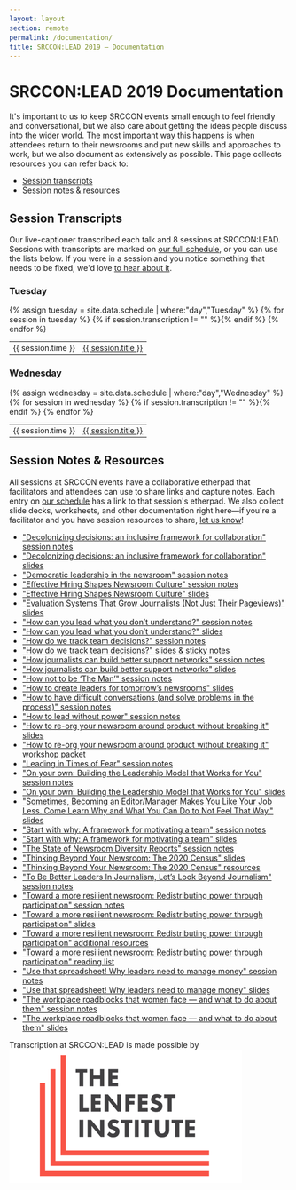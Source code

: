 ```yaml
---
layout: layout
section: remote
permalink: /documentation/
title: SRCCON:LEAD 2019 — Documentation
---
```


# SRCCON:LEAD 2019 Documentation

It's important to us to keep SRCCON events small enough to feel friendly and conversational, but we also care about getting the ideas people discuss into the wider world. The most important way this happens is when attendees return to their newsrooms and put new skills and approaches to work, but we also document as extensively as possible. This page collects resources you can refer back to:

* [Session transcripts](#session-transcripts)
* [Session notes & resources](#session-notes--resources)

## Session Transcripts

Our live-captioner transcribed each talk and 8 sessions at SRCCON:LEAD. Sessions with transcripts are marked on [our full schedule](https://lead.srccon.org/schedule), or you can use the lists below. If you were in a session and you notice something that needs to be fixed, we'd love [to hear about it](mailto:srccon@opennews.org).

<div>
    <h3>Tuesday</h3>
    <table>{% assign tuesday = site.data.schedule | where:"day","Tuesday" %}
{% for session in tuesday %}
        {% if session.transcription != "" %}<tr><td>{{ session.time }}</td><td><a href="{{ session.transcription }}">{{ session.title }}</a></td></tr>{% endif %}
{% endfor %}
    </table>
</div>

<div>
    <h3>Wednesday</h3>
    <table>{% assign wednesday = site.data.schedule | where:"day","Wednesday" %}
{% for session in wednesday %}
        {% if session.transcription != "" %}<tr><td>{{ session.time }}</td><td><a href="{{ session.transcription }}">{{ session.title }}</a></td></tr>{% endif %}
{% endfor %}
    </table>
</div>

## Session Notes & Resources

All sessions at SRCCON events have a collaborative etherpad that facilitators and attendees can use to share links and capture notes. Each entry on [our schedule](https://lead.srccon.org/schedule) has a link to that session's etherpad. We also collect slide decks, worksheets, and other documentation right here—if you're a facilitator and you have session resources to share, [let us know](mailto:srccon@opennews.org)!

* ["Decolonizing decisions: an inclusive framework for collaboration" session notes](https://etherpad.opennews.org/p/SRCCONLEAD2019-inclusive-framework-collaboration)
* ["Decolonizing decisions: an inclusive framework for collaboration" slides](https://docs.google.com/presentation/d/1xw3tU0-kNlORQeLl05952nVkVYzhGyCLpQu4mGqU-Q4/edit)
* ["Democratic leadership in the newsroom" session notes](https://etherpad.opennews.org/p/SRCCONLEAD2019-democratic-leadership)
* ["Effective Hiring Shapes Newsroom Culture" session notes](https://etherpad.opennews.org/p/SRCCONLEAD2019-effective-hiring-culture)
* ["Effective Hiring Shapes Newsroom Culture" slides](https://docs.google.com/presentation/d/1B4xhmsGjcVKqnsg41JpLvCkIw1sAh2yfBfNSIDoH6gk/edit)
* ["Evaluation Systems That Grow Journalists (Not Just Their Pageviews)" slides](https://docs.google.com/presentation/d/19ZrhoG0EFbSUK0cihpbPOWmi9Mi0A2tNiMr1UxzpCSk/edit#slide=id.g75744e445c_0_0)
* ["How can you lead what you don’t understand?" session notes](https://etherpad.opennews.org/p/SRCCONLEAD2019-lead-understand)
* ["How can you lead what you don’t understand?" slides](https://docs.google.com/presentation/d/1icdi12G_ySoBH1SLwzfOIwUVn4MV4Vbtbh0fnikPHsE/edit)
* ["How do we track team decisions?" session notes](https://etherpad.opennews.org/p/SRCCONLEAD2019-tracking-team-decisions)
* ["How do we track team decisions?" slides & sticky notes](https://docs.google.com/presentation/d/17dOZmTyaY6DOPbUTLQ1vyDxw12Q9G1DFeONglDPdDAA/edit#slide=id.p)
* ["How journalists can build better support networks" session notes](https://etherpad.opennews.org/p/SRCCONLEAD2019-building-support-networks)
* ["How journalists can build better support networks" slides](https://docs.google.com/presentation/d/1eU7ooQg_jNWE4AnUG-0pfn3BlfYH8w1bIR91Ab-ji4M/edit#slide=id.p)
* ["How not to be ‘The Man’" session notes](https://etherpad.opennews.org/p/SRCCONLEAD2019-dont-be-the-man)
* ["How to create leaders for tomorrow’s newsrooms" slides](https://docs.google.com/presentation/d/1hz1gP6M8k6lRRu7IivR6ZBwk-HqCKxYflFl8THxiS8M/edit#slide=id.p1)
* ["How to have difficult conversations (and solve problems in the process)" session notes](https://etherpad.opennews.org/p/SRCCONLEAD2019-difficult-conversations)
* ["How to lead without power" session notes](https://etherpad.opennews.org/p/SRCCONLEAD2019-lead-without-power)
* ["How to re-org your newsroom around product without breaking it" slides](https://docs.google.com/presentation/d/1AMsI0j2b8vt2d-nnrLeAFCYoYw873CvFIFhK1PABOHo/edit)
* ["How to re-org your newsroom around product without breaking it" workshop packet](https://docs.google.com/document/d/1c1Y1izf8Gme7Bhr80PSYVBm55tPtlSYcG1CFGviFEQo/edit?usp=sharing&urp=gmail_link)
* ["Leading in Times of Fear" session notes](https://etherpad.opennews.org/p/SRCCONLEAD2019-leading-times-of-fear)
* ["On your own: Building the Leadership Model that Works for You" session notes](https://etherpad.opennews.org/p/SRCCONLEAD2019-on-your-own)
* ["On your own: Building the Leadership Model that Works for You" slides](https://docs.google.com/presentation/d/1ZFOFvKdZdEC5uGVF1G3RUoHqD6rRiXYhU2gBgnxQ3B0/edit#slide=id.g78e13534f3_0_112)
* ["Sometimes, Becoming an Editor/Manager Makes You Like Your Job Less. Come Learn Why and What You Can Do to Not Feel That Way." slides](https://docs.google.com/presentation/d/15iNIPXWImxBdKkTYyCTwtdoQ497nMPF6WW6iMTfUJLg/edit?folder=0ANBKG7uLBJVVUk9PVA#slide=id.g6b5b4bb911_0_71)
* ["Start with why: A framework for motivating a team" session notes](https://etherpad.opennews.org/p/SRCCONLEAD2019-start-with-why)
* ["Start with why: A framework for motivating a team" slides](https://docs.google.com/presentation/d/19CD7HDEM0pRwPnYC7CL6PhPwst9aiX6wEH72XhHsgdI/edit)
* ["The State of Newsroom Diversity Reports" session notes](https://etherpad.opennews.org/p/SRCCONLEAD2019-newsroom-diversity-reports)
* ["Thinking Beyond Your Newsroom: The 2020 Census" slides](https://drive.google.com/file/d/1ZPkHB7Q-Pauutd3MlzQhoUjk1ezZXtLr/view)
* ["Thinking Beyond Your Newsroom: The 2020 Census" resources](http://kp.cc/SRCCON)
* ["To Be Better Leaders In Journalism, Let’s Look Beyond Journalism" session notes](https://etherpad.opennews.org/p/SRCCONLEAD2019-look-beyond-journalism)
* ["Toward a more resilient newsroom: Redistributing power through participation" session notes](https://etherpad.opennews.org/p/SRCCONLEAD2019-power-through-participation)
* ["Toward a more resilient newsroom: Redistributing power through participation" slides](https://docs.google.com/presentation/d/1n_GHh9XFUSDnL-5xjWenb2ePHFIgNy-sTXIZi6maJJ4/edit#slide=id.g7083a87265_0_0)
* ["Toward a more resilient newsroom: Redistributing power through participation" additional resources](https://drive.google.com/drive/folders/1djNdcjzafYpU25MTnoLG8pBR0u6FrT_7)
* ["Toward a more resilient newsroom: Redistributing power through participation" reading list](https://docs.google.com/document/d/1bv3zPAkZZduMjR7J--o0HKTDdmbx0cLwoQrkn27lcrk/edit)
* ["Use that spreadsheet! Why leaders need to manage money" session notes](https://etherpad.opennews.org/p/SRCCONLEAD2019-use-that-spreadsheet)
* ["Use that spreadsheet! Why leaders need to manage money" slides](https://docs.google.com/presentation/d/10KFHffArZS4Wf9CYdUCWF9JJdcjnKtYhnG_6Q_ER_uo/edit#slide=id.p)
* ["The workplace roadblocks that women face — and what to do about them" session notes](https://etherpad.opennews.org/p/SRCCONLEAD2019-workplace-roadblocks-women-face)
* ["The workplace roadblocks that women face — and what to do about them" slides](https://drive.google.com/file/d/1psu8MYZILjgBfJ-P4OhJ-wAd0RlqlZeb/view)



<p class="sponsor-tag">Transcription at SRCCON:LEAD is made possible by <a href="https://www.lenfestinstitute.org/"><img src="/media/img/partners/lenfest.png" class="" alt="The Lenfest Institute"></a></p>

<!-- NOTE: We should add an attendee writeups section here too -->
